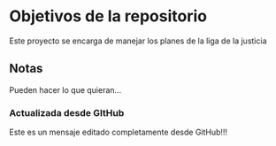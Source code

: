# Objetivos de la repositorio

Este proyecto se encarga de manejar los planes de la liga de la justicia


## Notas
Pueden hacer lo que quieran...

### Actualizada desde GItHub
Este es un mensaje editado completamente desde GitHub!!!
